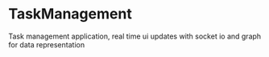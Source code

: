 # TaskManagement
Task management application, real time ui updates with socket io and graph for data representation
